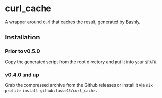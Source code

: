 # curl_cache

A wrapper around curl that caches the result, generated by [Bashly](bashly.dev).

## Installation

### Prior to v0.5.0

Copy the generated script from the root directory and put it into your `$PATH`.

### v0.4.0 and up

Grab the compressed archive from the Github releases or install it via `nix profile install github:lasse16/curl_cache` .
